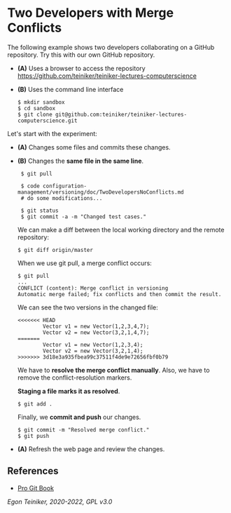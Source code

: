 # Two Developers with Merge Conflicts

The following example shows two developers collaborating on a GitHub repository.
Try this with our own GitHub repository.

* **(A)** Uses a browser to access the repository
   https://github.com/teiniker/teiniker-lectures-computerscience

* **(B)** Uses the command line interface
   ```
   $ mkdir sandbox
   $ cd sandbox
   $ git clone git@github.com:teiniker/teiniker-lectures-computerscience.git
   ```

Let's start with the experiment:

* **(A)** Changes some files and commits these changes.

* **(B)** Changes the **same file in the same line**.
  ```
   $ git pull

   $ code configuration-management/versioning/doc/TwoDevelopersNoConflicts.md
   # do some modifications...

   $ git status
   $ git commit -a -m "Changed test cases."
  ```

  We can make a diff between the local working directory and the remote repository:
  ```
  $ git diff origin/master
  ```

  When we use git pull, a merge conflict occurs: 
  ```
  $ git pull
  ...
  CONFLICT (content): Merge conflict in versioning
  Automatic merge failed; fix conflicts and then commit the result.
  ```

  We can see the two versions in the changed file:
  ```
  <<<<<<< HEAD
          Vector v1 = new Vector(1,2,3,4,7);
          Vector v2 = new Vector(3,2,1,4,7);
  =======
          Vector v1 = new Vector(1,2,3,4);
          Vector v2 = new Vector(3,2,1,4);
  >>>>>>> 3d18e3a935fbea99c37511f4de9e72656fbf0b79 
  ```

  We have to **resolve the merge conflict manually**. Also, we have to remove the conflict-resolution markers.
	 
  **Staging a file marks it as resolved**.
  ```
  $ git add . 
  ```

  Finally, we **commit and push** our changes.
  ```
  $ git commit -m "Resolved merge conflict." 
  $ git push
  ```

* **(A)** Refresh the web page and review the changes.


## References
* [Pro Git Book](https://git-scm.com/book/en/v2)

*Egon Teiniker, 2020-2022, GPL v3.0*